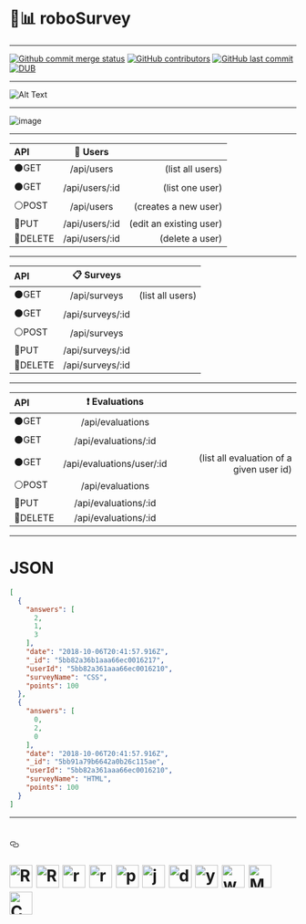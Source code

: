 # 🤖:bar_chart: roboSurvey
***
[![Github commit merge status](https://img.shields.io/github/commit-status/badges/shields/master/5d4ab86b1b5ddfb3c4a70a70bd19932c52603b8c.svg)](https://github.com/ofuen/roboSurvey)
[![GitHub contributors](https://img.shields.io/github/contributors/ofuen/roboSurvey.svg)](https://github.com/Dsalazar9/Project-2/)
[![GitHub last commit](https://img.shields.io/github/last-commit/ofuen/roboSurvey.svg)](https://github.com/Dsalazar9/Project-2/)
[![DUB](https://img.shields.io/dub/l/vibe-d.svg)](https://opensource.org/licenses/MIT)
***
![Alt Text](https://cdn.dribbble.com/users/37530/screenshots/2937858/drib_blink_bot.gif)
***
![image](https://user-images.githubusercontent.com/19554935/46582075-9f41a600-ca0f-11e8-9fca-caa81f0d27de.png)
***
| API | :couple: Users |  |
| :---         |     :---:      |          ---: |
|  :black_circle:GET   |  /api/users    | (list all users)    |
|  :black_circle:GET     | /api/users/:id       | (list one user)      |
|  :white_circle:POST     | /api/users       | (creates a new user)      |
|  :large_blue_circle:PUT     | /api/users/:id       | (edit an existing user)      |
|  :red_circle:DELETE     | /api/users/:id       | (delete a user)      |
***
|  API | :clipboard: Surveys  |  |
| :---         |     :---:      |          ---: |
|  :black_circle:GET   | /api/surveys     | (list all users)    |
|  :black_circle:GET     | /api/surveys/:id       |       |
|  :white_circle:POST     | /api/surveys       |       |
|  :large_blue_circle:PUT     | /api/surveys/:id       |       |
|  :red_circle:DELETE     | /api/surveys/:id       |       |
***
|  API | :heavy_exclamation_mark: Evaluations  |  |
| :---         |     :---:      |          ---: |
|  :black_circle:GET   | /api/evaluations     |     |
|  :black_circle:GET     | /api/evaluations/:id       |       |
|  :black_circle:GET     | /api/evaluations/user/:id       | (list all evaluation of a given user id)      |
|  :white_circle:POST     | /api/evaluations       |       |
|  :large_blue_circle:PUT     | /api/evaluations/:id       |       |
|  :red_circle:DELETE     | /api/evaluations/:id       |      
***
# JSON
```json
[
  {
    "answers": [
      2,
      1,
      3
    ],
    "date": "2018-10-06T20:41:57.916Z",
    "_id": "5bb82a36b1aaa66ec0016217",
    "userId": "5bb82a361aaa66ec0016210",
    "surveyName": "CSS",
    "points": 100
  },
  {
    "answers": [
      0,
      2,
      0
    ],
    "date": "2018-10-06T20:41:57.916Z",
    "_id": "5bb91a79b6642a0b26c115ae",
    "userId": "5bb82a361aaa66ec0016210",
    "surveyName": "HTML",
    "points": 100
  }
]
```
***
<h1><a id="user-content---------------------------------------" class="anchor" aria-hidden="true" href="#--------------------------------------"><svg class="octicon octicon-link" viewBox="0 0 16 16" version="1.1" width="16" height="16" aria-hidden="true"><path fill-rule="evenodd" d="M4 9h1v1H4c-1.5 0-3-1.69-3-3.5S2.55 3 4 3h4c1.45 0 3 1.69 3 3.5 0 1.41-.91 2.72-2 3.25V8.59c.58-.45 1-1.27 1-2.09C10 5.22 8.98 4 8 4H4c-.98 0-2 1.22-2 2.5S3 9 4 9zm9-3h-1v1h1c1 0 2 1.22 2 2.5S13.98 12 13 12H9c-.98 0-2-1.22-2-2.5 0-.83.42-1.64 1-2.09V6.25c-1.09.53-2 1.84-2 3.25C6 11.31 7.55 13 9 13h4c1.45 0 3-1.69 3-3.5S14.5 6 13 6z"></path></svg></a><p>
  <a target="_blank" rel="noopener noreferrer" href="https://camo.githubusercontent.com/6c4b61b98b09a9efcc88de029774598d43c9f7bc/687474703a2f2f7777772e616e616d757365722e636f6d2f77702d636f6e74656e742f75706c6f6164732f323031372f30332f6c6f676f2d353738783237302e706e67"><img alt="React.js" src="https://camo.githubusercontent.com/6c4b61b98b09a9efcc88de029774598d43c9f7bc/687474703a2f2f7777772e616e616d757365722e636f6d2f77702d636f6e74656e742f75706c6f6164732f323031372f30332f6c6f676f2d353738783237302e706e67" height="40" data-canonical-src="http://www.anamuser.com/wp-content/uploads/2017/03/logo-578x270.png" style="max-width:100%;"></a>
  <a target="_blank" rel="noopener noreferrer" href="https://camo.githubusercontent.com/d2fe67840d67fa21df1da8f95f6ec055a601fdb8/68747470733a2f2f7777772e626c6f672e706c696e742d73697465732e6e6c2f776f726470726573732f77702d636f6e74656e742f75706c6f6164732f323031362f30372f72656163742d726f757465722d363234783237392e706e67"><img alt="React-router" src="https://camo.githubusercontent.com/d2fe67840d67fa21df1da8f95f6ec055a601fdb8/68747470733a2f2f7777772e626c6f672e706c696e742d73697465732e6e6c2f776f726470726573732f77702d636f6e74656e742f75706c6f6164732f323031362f30372f72656163742d726f757465722d363234783237392e706e67" height="40" data-canonical-src="https://www.blog.plint-sites.nl/wordpress/wp-content/uploads/2016/07/react-router-624x279.png" style="max-width:100%;"></a>
    <a target="_blank" rel="noopener noreferrer" href="https://camo.githubusercontent.com/75dc30b5e6acf9b668c4162c251e8ace11dc9102/687474703a2f2f7777772e656d6174697069636f2e636f6d2f6173736574732f696d616765732f6c6f676f2d72656475782e706e67"><img alt="redux.js" src="https://camo.githubusercontent.com/75dc30b5e6acf9b668c4162c251e8ace11dc9102/687474703a2f2f7777772e656d6174697069636f2e636f6d2f6173736574732f696d616765732f6c6f676f2d72656475782e706e67" height="40" data-canonical-src="http://www.ematipico.com/assets/images/logo-redux.png" style="max-width:100%;"></a>
    <a target="_blank" rel="noopener noreferrer" href="https://camo.githubusercontent.com/17c4aadf3fc418c73ccd8d16ba82775c610bc59c/68747470733a2f2f61787865732e636f6d2f77702d636f6e74656e742f75706c6f6164732f323031362f30322f746563682d7265616374697665782e706e67"><img alt="rx.js" src="https://camo.githubusercontent.com/17c4aadf3fc418c73ccd8d16ba82775c610bc59c/68747470733a2f2f61787865732e636f6d2f77702d636f6e74656e742f75706c6f6164732f323031362f30322f746563682d7265616374697665782e706e67" height="40" data-canonical-src="https://axxes.com/wp-content/uploads/2016/02/tech-reactivex.png" style="max-width:100%;"></a>
  <a target="_blank" rel="noopener noreferrer" href="https://github.com/dcodeIO/protobuf.js/raw/master/pbjs.png"><img alt="protobuf.js" src="https://github.com/dcodeIO/protobuf.js/raw/master/pbjs.png" height="40" style="max-width:100%;"></a>
    <a target="_blank" rel="noopener noreferrer" href="https://camo.githubusercontent.com/87f498d3c853fa9d090b8db290264301c20bff9e/68747470733a2f2f63646e2e61757468302e636f6d2f626c6f672f74657374696e672d72656163742d776974682d6a6573742f6c6f676f2e706e67"><img alt="jest" src="https://camo.githubusercontent.com/87f498d3c853fa9d090b8db290264301c20bff9e/68747470733a2f2f63646e2e61757468302e636f6d2f626c6f672f74657374696e672d72656163742d776974682d6a6573742f6c6f676f2e706e67" height="40" data-canonical-src="https://cdn.auth0.com/blog/testing-react-with-jest/logo.png" style="max-width:100%;"></a>
    <a target="_blank" rel="noopener noreferrer" href="https://camo.githubusercontent.com/a5993e1378459f227604e14bbd2cd78f5a8940aa/68747470733a2f2f6d626c756d2e6d652f696d616765732f646f636b65722e737667"><img alt="docker" src="https://camo.githubusercontent.com/a5993e1378459f227604e14bbd2cd78f5a8940aa/68747470733a2f2f6d626c756d2e6d652f696d616765732f646f636b65722e737667" height="40" data-canonical-src="https://mblum.me/images/docker.svg" style="max-width:100%;"></a>
    <a target="_blank" rel="noopener noreferrer" href="https://camo.githubusercontent.com/8757d6dcf389abbcd5753b41204d9fc66a77ff92/68747470733a2f2f7777772e6272616d2e75732f776f726470726573732f77702d636f6e74656e742f75706c6f6164732f323031362f31302f7961726e2d6b697474656e2d66756c6c2e706e67"><img alt="yarn" src="https://camo.githubusercontent.com/8757d6dcf389abbcd5753b41204d9fc66a77ff92/68747470733a2f2f7777772e6272616d2e75732f776f726470726573732f77702d636f6e74656e742f75706c6f6164732f323031362f31302f7961726e2d6b697474656e2d66756c6c2e706e67" height="40" data-canonical-src="https://www.bram.us/wordpress/wp-content/uploads/2016/10/yarn-kitten-full.png" style="max-width:100%;"></a>
    <a target="_blank" rel="noopener noreferrer" href="https://camo.githubusercontent.com/2cb875349c306c72e5f6bbc63dff6ebb3379fbe6/68747470733a2f2f6c632d6d686b65306b75762e636e2d6e312e6c6366696c652e636f6d2f33633230306232366166323937353135343965652e706e67"><img alt="webpack" src="https://camo.githubusercontent.com/2cb875349c306c72e5f6bbc63dff6ebb3379fbe6/68747470733a2f2f6c632d6d686b65306b75762e636e2d6e312e6c6366696c652e636f6d2f33633230306232366166323937353135343965652e706e67" height="40" data-canonical-src="https://lc-mhke0kuv.cn-n1.lcfile.com/3c200b26af29751549ee.png" style="max-width:100%;"></a>
    <a target="_blank" rel="noopener noreferrer" href="https://camo.githubusercontent.com/77746c15b988a5f1b3f2579bd02f57f1e41444e1/68747470733a2f2f6d6174657269616c2d75692e636f6d2f7374617469632f696d616765732f6d6174657269616c2d75692d6c6f676f2e737667"><img alt="Material UI" src="https://camo.githubusercontent.com/77746c15b988a5f1b3f2579bd02f57f1e41444e1/68747470733a2f2f6d6174657269616c2d75692e636f6d2f7374617469632f696d616765732f6d6174657269616c2d75692d6c6f676f2e737667" height="40" data-canonical-src="https://material-ui.com/static/images/material-ui-logo.svg" style="max-width:100%;"></a>
    <a target="_blank" rel="noopener noreferrer" href="https://camo.githubusercontent.com/b69241876d244cb55079d0ace8f4c7cb9a7ab281/68747470733a2f2f7777772e63686172746a732e6f72672f696d672f63686172746a732d6c6f676f2e737667"><img alt="ChartJS" src="https://camo.githubusercontent.com/b69241876d244cb55079d0ace8f4c7cb9a7ab281/68747470733a2f2f7777772e63686172746a732e6f72672f696d672f63686172746a732d6c6f676f2e737667" height="40" data-canonical-src="https://www.chartjs.org/img/chartjs-logo.svg" style="max-width:100%;"></a>
</p></h1>
